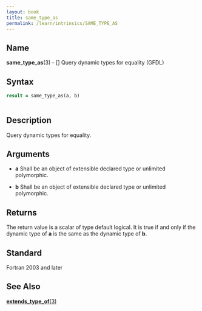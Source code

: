 ```yaml
---
layout: book
title: same_type_as
permalink: /learn/intrinsics/SAME_TYPE_AS
---
```

## __Name__

__same\_type\_as__(3) - \[\] Query dynamic types for equality
(GFDL)

## __Syntax__
```fortran
result = same_type_as(a, b)
     
```
## __Description__

Query dynamic types for equality.

## __Arguments__

  - __a__
    Shall be an object of extensible declared type or unlimited
    polymorphic.

  - __b__
    Shall be an object of extensible declared type or unlimited
    polymorphic.

## __Returns__

The return value is a scalar of type default logical. It is true if and
only if the dynamic type of __a__ is the same as the dynamic type of __b__.

## __Standard__

Fortran 2003 and later

## __See Also__

[__extends\_type\_of__(3)](EXTENDS_TYPE_OF)
